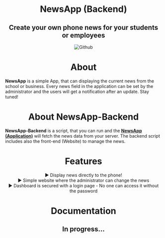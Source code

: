 <div align="center">

# NewsApp (Backend)
## Create your own phone news for your students or employees

![Github](https://img.shields.io/badge/Made%20with-Love-%23fc03f4?style=for-the-badge)

# About
</div>

__NewsApp__ is a simple App, that can displaying the current news from the school or business. Every news field in 
the application can be set by the administrator and the users will get a notification after an update. Stay tuned!

<div align="center">

# About NewsApp-Backend

</div>

__NewsApp-Backend__ is a script, that you can run and the 
__[NewsApp (Application)](https://github.com/Ufinator/NewsApp)__ will fetch the news data from your server. 
The backend script includes also the front-end (Website) to manage the news.

<div align="center">

# Features
▶ Display news directly to the phone! <br>
▶ Simple website where the administrator can change the news <br>
▶ Dashboard is secured with a login page - No one can access it without the password <br>

# Documentation
## In progress...

</div>

